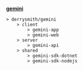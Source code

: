 __[gemini](https://en.wikipedia.org/wiki/Castor_and_Pollux)__

```
> derrysmith/gemini
    > client
        > gemini-app
        > gemini-web
    > server
        > gemini-api
    > shared
        > gemini-sdk-dotnet
        > gemini-sdk-nodejs
```